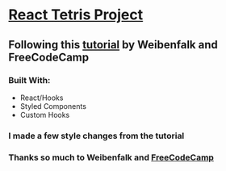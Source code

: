 #  [React Tetris Project](https://missarachnid.github.io/FCC-React-Tetris/)

##  Following this [tutorial](https://www.youtube.com/watch?v=ZGOaCxX8HIU) by Weibenfalk and FreeCodeCamp

###  Built With:
*  React/Hooks
*  Styled Components
*  Custom Hooks


###  I made a few style changes from the tutorial
###  Thanks so much to Weibenfalk and [FreeCodeCamp](https://www.freecodecamp.org/)
